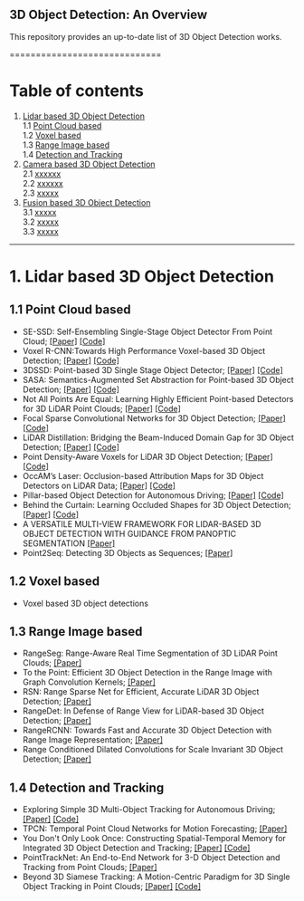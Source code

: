 ## 3D Object Detection: An Overview
This repository provides an up-to-date list of 3D Object Detection works. 
 
=============================
# Table of contents
1. [Lidar based 3D Object Detection](#1)  
    1.1 [Point Cloud based](#1.1)  
    1.2 [Voxel based](#1.2)  
    1.3 [Range Image based](#1.3)  
    1.4 [Detection and Tracking](#1.4)  
2. [Camera based 3D Object Detection](#2)  
	2.1 [xxxxxx](#2.1)  
	2.2  [xxxxxx](#2.2)  
	2.3  [xxxxx](#2.3)   
3. [Fusion based 3D Object Detection](#3)  
	3.1 [xxxxx](#3.1)  
	3.2 [xxxxx](#3.2)  
	3.3 [xxxxx](#3.3)  


----------------------------------
# 1. Lidar based 3D Object Detection <a name="1"></a>  
## 1.1 Point Cloud based<a name="1.1"></a>
  - SE-SSD: Self-Ensembling Single-Stage Object Detector From Point Cloud; [[Paper]](https://arxiv.org/pdf/2104.09804.pdf) [[Code]](https://github.com/Vegeta2020/SE-SSD) 
  - Voxel R-CNN:Towards High Performance Voxel-based 3D Object Detection; [[Paper]](https://arxiv.org/pdf/2012.15712.pdf) [[Code]](https://github.com/djiajunustc/Voxel-R-CNN)
  - 3DSSD: Point-based 3D Single Stage Object Detector; [[Paper]](https://arxiv.org/pdf/2002.10187.pdf) [[Code]](https://github.com/dvlab-research/3DSSD)
  - SASA: Semantics-Augmented Set Abstraction for Point-based 3D Object Detection; [[Paper]](https://arxiv.org/pdf/2201.01976.pdf) [[Code]]( https://github.com/blakechen97/SASA)
  -  Not All Points Are Equal: Learning Highly Efficient Point-based Detectors for 3D LiDAR Point Clouds; [[Paper]](https://arxiv.org/pdf/2203.11139.pdf) [[Code]](https://github.com/yifanzhang713/IA-SSD)
  - Focal Sparse Convolutional Networks for 3D Object Detection; [[Paper]](https://arxiv.org/pdf/2204.12463) [[Code]](https://github.com/dvlab-research/FocalsConv)
  - LiDAR Distillation: Bridging the Beam-Induced Domain Gap for 3D Object Detection; [[Paper]](https://arxiv.org/pdf/2203.14956.pdf) [[Code]](https://github.com/weiyithu/LiDAR-Distillation)
  - Point Density-Aware Voxels for LiDAR 3D Object Detection; [[Paper]](https://arxiv.org/pdf/2203.05662.pdf) [[Code]](https://github.com/TRAILab/PDV)
  - OccAM’s Laser: Occlusion-based Attribution Maps for 3D Object Detectors on LiDAR Data; [[Paper]](https://arxiv.org/pdf/2203.05662.pdf) [[Code]](https://github.com/dschinagl/occam)
  - Pillar-based Object Detection for Autonomous Driving; [[Paper]](https://arxiv.org/pdf/2007.10323.pdf) [[Code]](https://github.com/WangYueFt/pillar-od) 
  - Behind the Curtain: Learning Occluded Shapes for 3D Object Detection; [[Paper]](https://arxiv.org/pdf/2112.02205.pdf) [[Code]](https://github.com/Xharlie/BtcDet) 
  - A VERSATILE MULTI-VIEW FRAMEWORK FOR LIDAR-BASED 3D OBJECT DETECTION WITH GUIDANCE FROM PANOPTIC SEGMENTATION [[Paper]](https://arxiv.org/pdf/2203.02133.pdf) 
  - Point2Seq: Detecting 3D Objects as Sequences; [[Paper]](https://arxiv.org/pdf/2203.13394.pdf) 
 


## 1.2 Voxel based<a name="1.2"></a>  
  - Voxel based 3D object detections  

## 1.3 Range Image based<a name="1.3"></a>  
  - RangeSeg: Range-Aware Real Time Segmentation of 3D LiDAR Point Clouds; [[Paper]](https://arxiv.org/pdf/2205.01570.pdf)  
  - To the Point: Efficient 3D Object Detection in the Range Image with Graph Convolution Kernels; [[Paper]](https://arxiv.org/pdf/2106.13381.pdf) 
  - RSN: Range Sparse Net for Efficient, Accurate LiDAR 3D Object Detection; [[Paper]](https://arxiv.org/pdf/2106.13365.pdf) 
  - RangeDet: In Defense of Range View for LiDAR-based 3D Object Detection; [[Paper]](https://arxiv.org/pdf/2106.13365.pdf) 
  - RangeRCNN: Towards Fast and Accurate 3D Object Detection with Range Image Representation; [[Paper]](https://arxiv.org/pdf/2009.00206.pdf) 
  - Range Conditioned Dilated Convolutions for Scale Invariant 3D Object Detection; [[Paper]](https://arxiv.org/pdf/2204.06577.pdf) 

## 1.4 Detection and Tracking<a name="1.4"></a>    
  - Exploring Simple 3D Multi-Object Tracking for Autonomous Driving; [[Paper]](https://arxiv.org/pdf/2108.10312.pdf) [[Code]](https://github.com/qcraftai/simtrack)
  - TPCN: Temporal Point Cloud Networks for Motion Forecasting; [[Paper]](https://arxiv.org/pdf/2103.03067.pdf)
  - You Don't Only Look Once: Constructing Spatial-Temporal Memory for Integrated 3D Object Detection and Tracking;  [[Paper]](https://openaccess.thecvf.com/content/ICCV2021/papers/Sun_You_Dont_Only_Look_Once_Constructing_Spatial-Temporal_Memory_for_Integrated_ICCV_2021_paper.pdf) [[Code]](https://github.com/zju3dv/UDOLO)
  - PointTrackNet: An End-to-End Network for 3-D Object Detection and Tracking from Point Clouds; [[Paper]](https://arxiv.org/pdf/2002.11559.pdf) 
  - Beyond 3D Siamese Tracking: A Motion-Centric Paradigm for 3D Single Object Tracking in Point Clouds; [[Paper]](https://arxiv.org/pdf/2203.01730.pdf) [[Code]](https://github.com/Ghostish/Open3DSOT)

  
